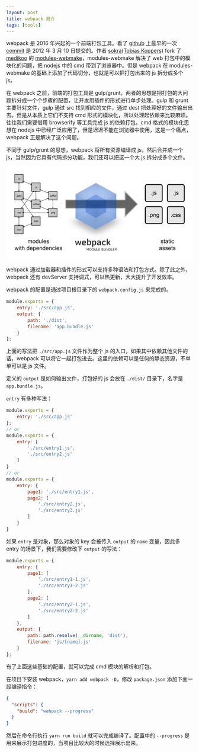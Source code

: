 ```yaml
---
layout: post
title: webpack 简介
tags: [tools]
---
```


webpack 是 2016 年兴起的一个前端打包工具。看了 [github](https://github.com/webpack/webpack) 上最早的一次 [commit](https://github.com/webpack/webpack/commit/2e1460036c5349951da86c582006c7787c56c543) 是 2012 年 3 月 10 日提交的。作者 [sokra(Tobias Koppers)](https://github.com/sokra) fork 了 [medikoo](https://github.com/medikoo) 的 [modules-webmake](https://github.com/medikoo/modules-webmake)，modules-webmake 解决了 web 打包中的模块化的问题，把 nodejs 中的 cmd 带到了浏览器中。但是 webpack 在 modules-webmake 的基础上添加了代码切分，也就是可以把打包出来的 js 拆分成多个 js。

在 webpack 之前，前端的打包工具是 gulp/grunt，两者的思想是把打包的大问题拆分成一个个步骤的配置，让开发用插件的形式进行单步处理。gulp 和 grunt 主要针对文件，gulp 通过 src 找到相应的文件，通过 dest 把处理好的文件输出出去。但是从本质上它们不支持 cmd 形式的模块化，所以处理起依赖来比较麻烦。往往我们需要借用 browserify 等工具完成 js 的依赖打包。cmd 格式的模块化思想在 nodejs 中已经广泛应用了，但是迟迟不能在浏览器中使用，这是一个痛点，webpack 正是解决了这个问题。

不同于 gulp/grunt 的思想，webpack 将所有资源编译成 js，然后合并成一个 js，当然因为它具有代码拆分功能，我们还可以把这一个大 js 拆分成多个文件。

![what is webpack](/assets/2017-01-30-a-brief-introduction-to-webpack/what-is-webpack.png)

webpack 通过加载器和插件的形式可以支持多种语法和打包方式。除了此之外，webpack 还有 devServer 支持调式，可以热更新，大大提升了开发效率。

webpack 的配置是通过项目根目录下的 `webpack.config.js` 来完成的。

```js
module.exports = {
    entry: './src/app.js',
    output: {
        path: './dist',
        filename: 'app.bundle.js'
    }
};
```

上面的写法把 `./src/app.js` 文件作为整个 js 的入口，如果其中依赖其他文件的话，webpack 可以将它一起打包进去。这里的依赖可以是任何的静态资源，不单单可以是 js 文件。

定义的 `output` 是如何输出文件，打包好的 js 会放在 `./dist/` 目录下，名字是 `app.bundle.js`。

`entry` 有多种写法：

```js
module.exports = {
    entry: './src/app.js'
};
// or
module.exports = {
    entry: [
        './src/entry1.js',
        './src/entry2.js'
    ]
}
// or
module.exports = {
    entry: {
        page1: './src/entry1.js',
        page2: [
            './src/entry2.js',
            './src/entry3.js'
        ]
    }
}
```

如果 `entry` 是对象，那么对象的 key 会被传入 `output` 的 `name` 变量，因此多 entry 的场景下，我们需要修改下 `output` 的写法：

```js
module.exports = {
    entry: {
        page1: [
            './src/entry1-1.js',
            './src/entry1-2.js'
        ],
        page2: [
            './src/entry2-1.js',
            './src/entry2-2.js'
        ]
    },
    output: {
        path: path.resolve(__dirname, 'dist'),
        filename: 'js/[name].js'
    }
};
```

有了上面这些基础的配置，就可以完成 cmd 模块的解析和打包。

在项目下安装 webpack，`yarn add webpack -D`，修改 `package.json` 添加下面一段编译指令：

```json
{
  "scripts": {
    "build": "webpack --progress"
  }
}
```

然后在命令行执行 `yarn run build` 就可以完成编译了。配置中的 `--progress` 是用来展示打包进度的，当项目比较大的时候选择展示出来。
